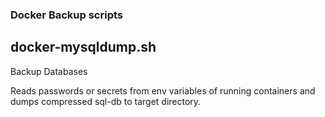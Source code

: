 ### Docker Backup scripts

## docker-mysqldump.sh
Backup Databases

Reads passwords or secrets from env variables of running containers and dumps compressed sql-db to target directory.
